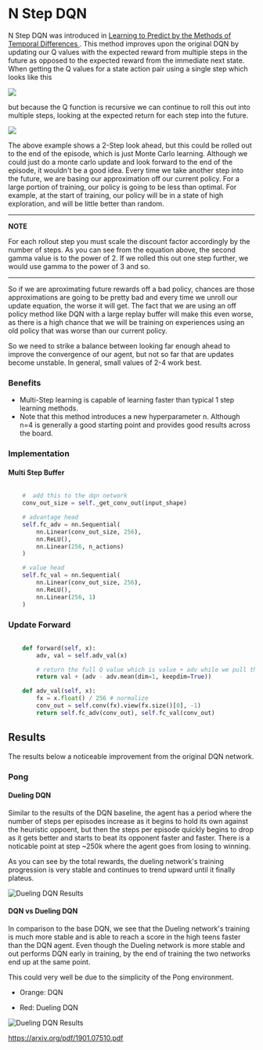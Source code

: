 # N Step DQN

N Step DQN was introduced in [Learning to Predict by the Methods
of Temporal Differences 
](http://incompleteideas.net/papers/sutton-88-with-erratum.pdf). This method improves upon the original DQN by updating 
our Q values with the expected reward from multiple steps in the
future as opposed to the expected reward from the immediate next state. When getting the Q values for a state action 
pair using a single step which looks like this

<img src="https://latex.codecogs.com/svg.latex?\Large&space;Q(s_t,a_t)=r_t+{\gamma}\max_aQ(s_t+1,a_t+1)"/>

but because the Q function is recursive we can continue to roll this out into multiple steps, looking at the expected
return for each step into the future. 

<img src="https://latex.codecogs.com/svg.latex?\Large&space;Q(s_t,a_t)=r_t+{\gamma}r_{t+1}+{\gamma}^2\max_{a'}Q(s_{t+2},a')"/>

The above example shows a 2-Step look ahead, but this could be rolled out to the end of the episode, which is just 
Monte Carlo learning. Although we could just do a monte carlo update and look forward to the end of the episode, it 
wouldn't be a good idea. Every time we take another step into the future, we are basing our approximation off our 
current policy. For a large portion of training, our policy is going to be less than optimal. For example, at the start
of training, our policy will be in a state of high exploration, and will be little better than random. 

---
**NOTE**

For each rollout step you must scale the discount factor accordingly by the number of steps. As you can see from the 
equation above, the second gamma value is to the power of 2. If we rolled this out one step further, we would use 
gamma to the power of 3 and so.

---

So if we are aproximating future rewards off a bad policy, chances are those approximations are going to be pretty 
bad and every time we unroll our update equation, the worse it will get. The fact that we are using an off policy method
like DQN with a large replay buffer will make this even worse, as there is a high chance that we will be training on 
experiences using an old policy that was worse than our current policy.

So we need to strike a balance between looking far enough ahead to improve the convergence of our agent, but not so far 
that are updates become unstable. In general, small values of 2-4 work best.  

### Benefits

- Multi-Step learning is capable of learning faster than typical 1 step learning methods.
- Note that this method introduces a new hyperparameter n. Although n=4 is generally a good starting point and provides
good results across the board.

### Implementation

#### Multi Step Buffer

`````python

    #  add this to the dqn network
    conv_out_size = self._get_conv_out(input_shape)

    # advantage head
    self.fc_adv = nn.Sequential(
        nn.Linear(conv_out_size, 256),
        nn.ReLU(),
        nn.Linear(256, n_actions)
    )

    # value head
    self.fc_val = nn.Sequential(
        nn.Linear(conv_out_size, 256),
        nn.ReLU(),
        nn.Linear(256, 1)
    )
``````

### Update Forward 
````python
    
    def forward(self, x):
        adv, val = self.adv_val(x)

        # return the full Q value which is value + adv while we pull the mean to 0
        return val + (adv - adv.mean(dim=1, keepdim=True))

    def adv_val(self, x):
        fx = x.float() / 256 # normalize
        conv_out = self.conv(fx).view(fx.size()[0], -1) 
        return self.fc_adv(conv_out), self.fc_val(conv_out)
````

## Results

The results below a noticeable improvement from the original DQN network. 

### Pong

#### Dueling DQN

Similar to the results of the DQN baseline, the agent has a period where the number of steps per episodes increase as 
it begins to 
hold its own against the heuristic oppoent, but then the steps per episode quickly begins to drop as it gets better 
and starts to 
beat its opponent faster and faster. There is a noticable point at step ~250k where the agent goes from losing to
winning.

As you can see by the total rewards, the dueling network's training progression is very stable and continues to trend 
upward until it finally plateus. 

![Dueling DQN Results](../../docs/images/pong_dueling_dqn_results.png)

#### DQN vs Dueling DQN 

In comparison to the base DQN, we see that the Dueling network's training is much more stable and is able to reach a
score in the high teens faster than the DQN agent. Even though the Dueling network is more stable and out performs DQN
early in training, by the end of training the two networks end up at the same point.

This could very well be due to the simplicity of the Pong environment. 

 - Orange: DQN

 - Red: Dueling DQN

![Dueling DQN Results](../../docs/images/pong_dueling_dqn_comparison.png)

https://arxiv.org/pdf/1901.07510.pdf